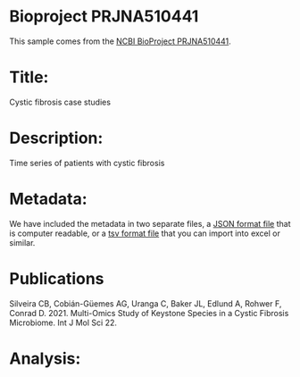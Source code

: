 # Bioproject PRJNA510441

This sample comes from the [NCBI BioProject PRJNA510441](https://www.ncbi.nlm.nih.gov/bioproject/?term=PRJNA510441).

# Title:
Cystic fibrosis case studies

# Description:
Time series of patients with cystic fibrosis


# Metadata:
We have included the metadata in two separate files, a [JSON format file](PRJNA510441.metadata.json.gz) that is computer readable, or a [tsv format file](PRJNA510441.metadata.tsv.gz) that you can import into excel or similar.

# Publications

Silveira CB, Cobián-Güemes AG, Uranga C, Baker JL, Edlund A, Rohwer F, Conrad D. 2021. Multi-Omics Study of Keystone Species in a Cystic Fibrosis Microbiome. Int J Mol Sci 22.
  
# Analysis:

